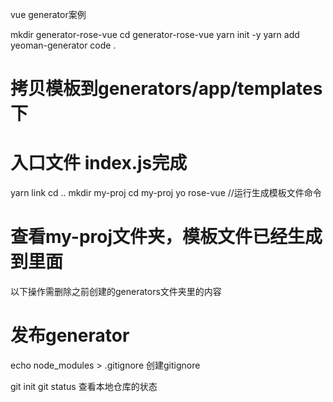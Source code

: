 vue generator案例

mkdir generator-rose-vue
cd generator-rose-vue
yarn init -y
yarn add yeoman-generator
code .

# 拷贝模板到generators/app/templates下
# 入口文件 index.js完成


yarn link
cd ..
mkdir my-proj
cd my-proj
yo rose-vue //运行生成模板文件命令

# 查看my-proj文件夹，模板文件已经生成到里面



以下操作需删除之前创建的generators文件夹里的内容

# 发布generator
echo node_modules > .gitignore 创建gitignore

git init
git status    查看本地仓库的状态

